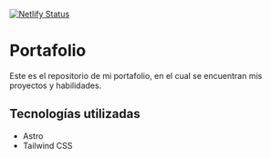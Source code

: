 [![Netlify Status](https://api.netlify.com/api/v1/badges/5dcb1672-0ee2-4eac-8252-78e21587defe/deploy-status)](https://app.netlify.com/sites/portafolio-axelroman-dev/deploys)

# Portafolio

Este es el repositorio de mi portafolio, en el cual se encuentran mis proyectos y habilidades.

## Tecnologías utilizadas

- Astro
- Tailwind CSS
